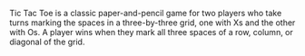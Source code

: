Tic Tac Toe is a classic paper-and-pencil game for two players who take turns marking the spaces in a three-by-three grid, one with Xs and the other with Os. A player wins when they mark all three spaces of a row, column, or diagonal of the grid.
